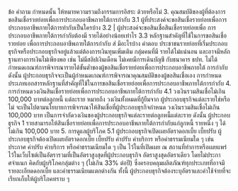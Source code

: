 ข้อ
คำถาม
กำหนดนั้น ให้หมายความรวมถึงกรรมการอิสระ
ด้วยหรือไม่
3. คุณสมบัติของผู้ที่ต้องการขอสินเชื่อรายย่อยเพื่อการประกอบอาชีพภายใต้การกำกับ
3.1 ผู้ที่ประสงค์จะขอสินเชื่อรายย่อยเพื่อการ
ประกอบอาชีพภายใต้การทํากับเป็นใครบ้าง
3.2 | ผู้ประสงค์จะขอสินเชื่อสินเชื่อรายย่อยเพื่อ
การประกอบอาชีพภายใต้การกํากับต้องมี
รายได้อย่างน้อยเท่าไร
3.3 หลักฐานสำคัญที่ใช้ในการขอสินเชื่อรายย่อย
เพื่อการประกอบอาชีพภายใต้การกำกับ
ส่
มีอะไรบ้าง
คําตอบ
ประชาชนรายย่อยที่เริ่มประกอบธุรกิจหรือประกอบธุรกิจอยู่แล้วแต่ต้องการเงินทุนเพิ่มเติม กลุ่มคนที่มี
รายได้ไม่แน่นอน และอาจมีหลักฐานทางการเงินไม่เพียงพอ เช่น ไม่มีสลิปเงินเดือน ไม่เคยมีการเดินบัญชี
กับธนาคาร
ธปท. ไม่ได้กำหนดเกณฑ์การพิจารณารายได้ขั้นต่ำของผู้ขอสินเชื่อรายย่อยเพื่อการประกอบอาชีพภายใต้
การกำกับ ดังนั้น ผู้ประกอบธุรกิจจะเป็นผู้กำหนดเกณฑ์การพิจารณาคุณสมบัติของผู้ขอสินเชื่อเอง
การกําหนดประเภทเอกสารหลักฐานที่สำคัญที่ใช้ในการขอสินเชื่อรายย่อยเพื่อการประกอบอาชีพภายใต้การกำกับ
4. การกําหนดวงเงินสินเชื่อรายย่อยเพื่อการประกอบอาชีพภายใต้การกำกับ
4.1
วงเงินรวมสินเชื่อไม่เกิน 100,000 บาทต่อลูกหนี้
แต่ละราย หมายถึง วงเงินทั้งหมดที่กู้ยืมจาก
ผู้ประกอบธุรกิจแต่ละรายใช่หรือไม่
จะเป็นไปตามนโยบายการพิจารณาให้สินเชื่อที่ผู้ประกอบธุรกิจกำหนด
วงเงินรวมสินเชื่อไม่เกิน 100,000 บาท เป็นการจำกัดวงเงินของผู้ประกอบธุรกิจแต่ละรายต่อลูกหนี้แต่ละราย
ดังนั้น ผู้ประกอบธุรกิจ 1 รายสามารถให้สินเชื่อรายย่อยเพื่อการประกอบอาชีพภายใต้การกำกับแก่ลูกหนี้
รายหนึ่ง ๆ ได้ไม่เกิน 100,000 บาท
5. การดูแลผู้บริโภค
5.1 ผู้ประกอบธุรกิจเปิดเผยอัตราดอกเบี้ย เบี้ยปรับ ผู้ประกอบธุรกิจต้องเปิดเผยอัตราดอกเบี้ย เบี้ยปรับ ค่าปรับ ค่าบริการ หรือค่าธรรมเนียมใด ๆ เช่น ประกาศ
ค่าปรับ ค่าบริการ หรือค่าธรรมเนียมใด ๆ เป็น ไว้ในที่เปิดเผย ณ สถานที่ทำการหรือเผยแพร่ไว้ในเว็บไซต์เป็นอัตรารวมที่เป็นอัตราสูงสุดที่ผู้ประกอบธุรกิจ
อัตราสูงสุดอัตราเดียว โดยไม่ประกาศจําแนก คิดกับผู้บริโภคกลุ่มต่าง ๆ (ไม่เกิน 33% ต่อปี) ซึ่งครอบคลุมผลิตภัณฑ์ทุกประเภทที่อาจมีรายละเอียดดอกเบี้ย
และค่าธรรมเนียมแตกต่างกัน ทั้งนี้ ผู้ประกอบธุรกิจต้องระบุอัตราและค่าใช้จ่ายที่จะเรียกเก็บให้ผู้บริโภคทราบ
ๆ
